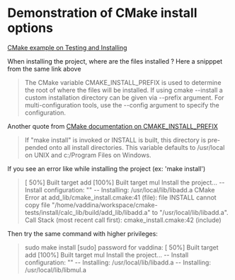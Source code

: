 # Demonstration of CMake install options

[CMake example on Testing and Installing](https://cmake.org/cmake/help/latest/guide/tutorial/index.html#installing-and-testing-step-4)

When installing the project, where are the files installed ? Here a snipppet from the same link above
> The CMake variable CMAKE_INSTALL_PREFIX is used to determine the root of where the files will be installed. 
> If using cmake --install a custom installation directory can be given via --prefix argument. For 
> multi-configuration tools, use the --config argument to specify the configuration.

Another quote from [CMake documentation on CMAKE_INSTALL_PREFIX](https://cmake.org/cmake/help/v2.8.8/cmake.html#variable%3aCMAKE_INSTALL_PREFIX)
> If "make install" is invoked or INSTALL is built, this directory is pre-pended onto all 
> install directories. This variable defaults to /usr/local on UNIX and c:/Program Files on Windows.

If you see an error like while installing the project (ex: 'make install') 
> [ 50%] Built target add
> [100%] Built target mul
> Install the project...
> -- Install configuration: ""
> -- Installing: /usr/local/lib/libadd.a
> CMake Error at add_lib/cmake_install.cmake:41 (file):
>   file INSTALL cannot copy file
>   "/home/vaddina/workspace/cmake-tests/install/calc_lib/build/add_lib/libadd.a"
>   to "/usr/local/lib/libadd.a".
> Call Stack (most recent call first):
>   cmake_install.cmake:42 (include)

Then try the same command with higher privileges:
> sudo make install
> [sudo] password for vaddina: 
> [ 50%] Built target add
> [100%] Built target mul
> Install the project...
> -- Install configuration: ""
> -- Installing: /usr/local/lib/libadd.a
> -- Installing: /usr/local/lib/libmul.a


